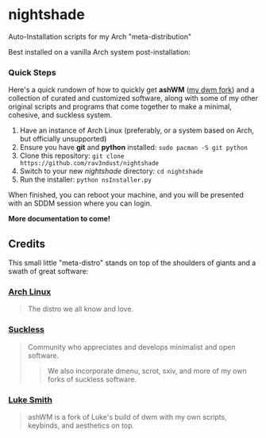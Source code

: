 # nightshade
Auto-Installation scripts for my Arch "meta-distribution"

Best installed on a vanilla Arch system post-installation: 

### Quick Steps

Here's a quick rundown of how to quickly get **ashWM** ([my dwm fork](https://github.com/rav3ndust/ashWM)) and a collection of curated and customized software, along with some of my other original scripts and programs that come together to make a minimal, cohesive, and suckless system.

1. Have an instance of Arch Linux (preferably, or a system based on Arch, but officially unsupported)
2. Ensure you have **git** and **python** installed: `sudo pacman -S git python`
3. Clone this repository: `git clone https://github.com/rav3ndust/nightshade`
4. Switch to your new *nightshade* directory: `cd nightshade` 
5. Run the installer: `python nsInstaller.py`

When finished, you can reboot your machine, and you will be presented with an SDDM session where you can login. 

**More documentation to come!**

## Credits

This small little "meta-distro" stands on top of the shoulders of giants and a swath of great software: 

### [Arch Linux](https://archlinux.org)

> The distro we all know and love.

### [Suckless](https://suckless.org)

> Community who appreciates and develops minimalist and open software.
>> We also incorporate dmenu, scrot, sxiv, and more of my own forks of suckless software. 

### [Luke Smith](https://github.com/LukeSmithxyz)

> ashWM is a fork of Luke's build of dwm with my own scripts, keybinds, and aesthetics on top.
